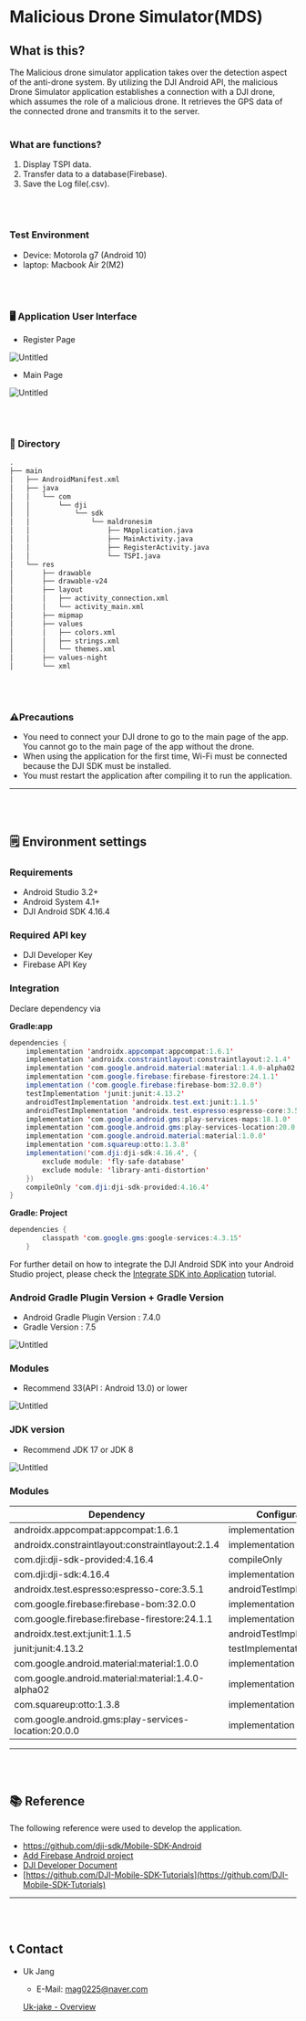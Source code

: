 # Malicious Drone Simulator(MDS)

## What is this?

  The Malicious drone simulator application takes over the detection aspect of the anti-drone system. By utilizing the DJI Android API, the malicious Drone Simulator application establishes a connection with a DJI drone, which assumes the role of a malicious drone. It retrieves the GPS data of the connected drone and transmits it to the server.
<br>
<br>

### What are functions?

1. Display TSPI data.
2. Transfer data to a database(Firebase).
3. Save the Log file(.csv).

<br>
<br>

### Test Environment

- Device: Motorola g7 (Android 10)
- laptop: Macbook Air 2(M2)

<br>
<br>

### 🖥️ Application User Interface

- Register Page

![Untitled](Malicious%20Drone%20Simulator(MDS)%20175031bb2dde4afc8c811734529cca52/Untitled.png)

- Main Page

![Untitled](Malicious%20Drone%20Simulator(MDS)%20175031bb2dde4afc8c811734529cca52/Untitled%201.png)

<br>
<br>

### 📁 Directory

```html
.
├── main
│   ├── AndroidManifest.xml
│   ├── java
│   │   └── com
│   │       └── dji
│   │           └── sdk
│   │               └── maldronesim
│   │                   ├── MApplication.java
│   │                   ├── MainActivity.java
│   │                   ├── RegisterActivity.java
│   │                   └── TSPI.java
│   └── res
│       ├── drawable
│       ├── drawable-v24
│       ├── layout
│       │   ├── activity_connection.xml
│       │   └── activity_main.xml
│       ├── mipmap
│       ├── values
│       │   ├── colors.xml
│       │   ├── strings.xml
│       │   └── themes.xml
│       ├── values-night
│       └── xml
```


<br>
<br>

### ⚠️Precautions

- You need to connect your DJI drone to go to the main page of the app. You cannot go to the main page of the app without the drone.
- When using the application for the first time, Wi-Fi must be connected because the DJI SDK must be installed.
- You must restart the application after compiling it to run the application.

---

<br>
<br>


## 🗒️ Environment settings

### Requirements

- Android Studio 3.2+
- Android System 4.1+
- DJI Android SDK 4.16.4

### Required API key

- DJI Developer Key
- Firebase API Key

### Integration

Declare dependency via 

**Gradle:app**

```java
dependencies {
    implementation 'androidx.appcompat:appcompat:1.6.1'
    implementation 'androidx.constraintlayout:constraintlayout:2.1.4'
    implementation 'com.google.android.material:material:1.4.0-alpha02'
    implementation 'com.google.firebase:firebase-firestore:24.1.1'
    implementation ('com.google.firebase:firebase-bom:32.0.0')
    testImplementation 'junit:junit:4.13.2'
    androidTestImplementation 'androidx.test.ext:junit:1.1.5'
    androidTestImplementation 'androidx.test.espresso:espresso-core:3.5.1'
    implementation 'com.google.android.gms:play-services-maps:18.1.0'
    implementation 'com.google.android.gms:play-services-location:20.0.0'
    implementation 'com.google.android.material:material:1.0.0'
    implementation 'com.squareup:otto:1.3.8'
    implementation('com.dji:dji-sdk:4.16.4', {
        exclude module: 'fly-safe-database'
        exclude module: 'library-anti-distortion'
    })
    compileOnly 'com.dji:dji-sdk-provided:4.16.4'
}
```

**Gradle: Project**

```java
dependencies {
        classpath 'com.google.gms:google-services:4.3.15'
    }
```

For further detail on how to integrate the DJI Android SDK into your Android Studio project, please check the [Integrate SDK into Application](http://developer.dji.com/mobile-sdk/documentation/application-development-workflow/workflow-integrate.html#import-maven-dependency) tutorial.

### Android Gradle Plugin Version + Gradle Version

- Android Gradle Plugin Version : 7.4.0
- Gradle Version : 7.5

![Untitled](Malicious%20Drone%20Simulator(MDS)%20175031bb2dde4afc8c811734529cca52/Untitled%202.png)

### Modules

- Recommend 33(API : Android 13.0) or lower

![Untitled](Malicious%20Drone%20Simulator(MDS)%20175031bb2dde4afc8c811734529cca52/Untitled%203.png)

### JDK version

- Recommend JDK 17 or JDK 8

![Untitled](Malicious%20Drone%20Simulator(MDS)%20175031bb2dde4afc8c811734529cca52/Untitled%204.png)

### Modules

| Dependency | Configuration |
| --- | --- |
| androidx.appcompat:appcompat:1.6.1 | implementation |
| androidx.constraintlayout:constraintlayout:2.1.4 | implementation |
| com.dji:dji-sdk-provided:4.16.4 | compileOnly |
| com.dji:dji-sdk:4.16.4 | implementation |
| androidx.test.espresso:espresso-core:3.5.1 | androidTestImplementation |
| com.google.firebase:firebase-bom:32.0.0 | implementation |
| com.google.firebase:firebase-firestore:24.1.1 | implementation |
| androidx.test.ext:junit:1.1.5 | androidTestImplementation |
| junit:junit:4.13.2 | testImplementation |
| com.google.android.material:material:1.0.0 | implementation |
| com.google.android.material:material:1.4.0-alpha02 | implementation |
| com.squareup:otto:1.3.8 | implementation |
| com.google.android.gms:play-services-location:20.0.0 | implementation |

---

<br>
<br>

## 📚 Reference

The following reference were used to develop the application.

- https://github.com/dji-sdk/Mobile-SDK-Android
- [Add Firebase Android project](https://firebase.google.com/docs/android/setup)
- [DJI Developer Document](https://developer.dji.com/document/544659e8-9dab-4ad8-9414-a31e1c9b89b1)
- [https://github.com/DJI-Mobile-SDK-Tutorials](https://github.com/DJI-Mobile-SDK-Tutorials)

---

<br>
<br>


## 📞 Contact

- Uk Jang
    - E-Mail: mag0225@naver.com
    
    [Uk-jake - Overview](https://github.com/Uk-jake)
